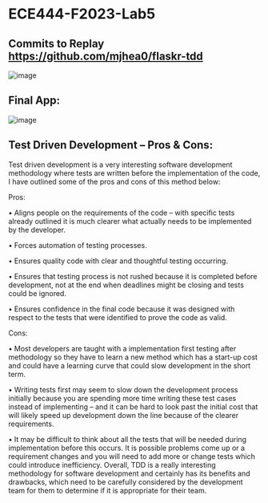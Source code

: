 # ECE444-F2023-Lab5

## Commits to Replay https://github.com/mjhea0/flaskr-tdd

![image](https://github.com/AsherHounsell/ECE444-F2023-Lab5/assets/61854862/35b77bdf-3736-46bd-aab2-cb9dc99e7056)

## Final App:
![image](https://github.com/AsherHounsell/ECE444-F2023-Lab5/assets/61854862/d82312c3-8089-4a65-90bb-3c6ff756edfb)


## Test Driven Development – Pros & Cons:
Test driven development is a very interesting software development methodology where tests are written before the implementation of the code, I have outlined some of the pros and cons of this method below:

Pros:

•	Aligns people on the requirements of the code – with specific tests already outlined it is much clearer what actually needs to be implemented by the developer.

•	Forces automation of testing processes.

•	Ensures quality code with clear and thoughtful testing occurring.

•	Ensures that testing process is not rushed because it is completed before development, not at the end when deadlines might be closing and tests could be ignored.

•	Ensures confidence in the final code because it was designed with respect to the tests that were identified to prove the code as valid.

Cons:

•	Most developers are taught with a implementation first testing after methodology so they have to learn a new method which has a start-up cost and could have a learning curve that could slow development in the short term.

•	Writing tests first may seem to slow down the development process initially because you are spending more time writing these test cases instead of implementing – and it can be hard to look past the initial cost that will likely speed up development down the line because of the clearer requirements.

•	It may be difficult to think about all the tests that will be needed during implementation before this occurs. It is possible problems come up or a requirement changes and you will need to add more or change tests which could introduce inefficiency.
Overall, TDD is a really interesting methodology for software development and certainly has its benefits and drawbacks, which need to be carefully considered by the development team for them to determine if it is appropriate for their team.
